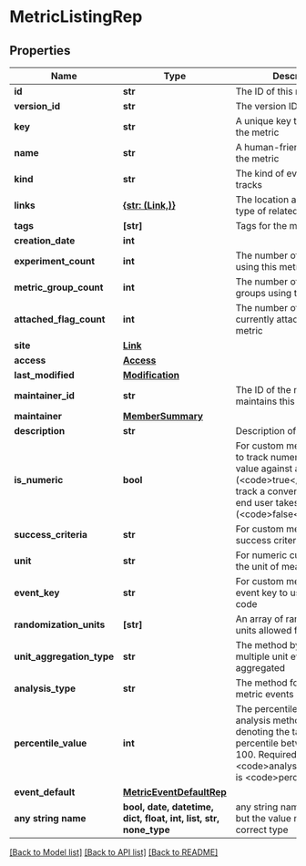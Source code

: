 # MetricListingRep


## Properties
Name | Type | Description | Notes
------------ | ------------- | ------------- | -------------
**id** | **str** | The ID of this metric | 
**version_id** | **str** | The version ID of the metric | 
**key** | **str** | A unique key to reference the metric | 
**name** | **str** | A human-friendly name for the metric | 
**kind** | **str** | The kind of event the metric tracks | 
**links** | [**{str: (Link,)}**](Link.md) | The location and content type of related resources | 
**tags** | **[str]** | Tags for the metric | 
**creation_date** | **int** |  | 
**experiment_count** | **int** | The number of experiments using this metric | [optional] 
**metric_group_count** | **int** | The number of metric groups using this metric | [optional] 
**attached_flag_count** | **int** | The number of feature flags currently attached to this metric | [optional] 
**site** | [**Link**](Link.md) |  | [optional] 
**access** | [**Access**](Access.md) |  | [optional] 
**last_modified** | [**Modification**](Modification.md) |  | [optional] 
**maintainer_id** | **str** | The ID of the member who maintains this metric | [optional] 
**maintainer** | [**MemberSummary**](MemberSummary.md) |  | [optional] 
**description** | **str** | Description of the metric | [optional] 
**is_numeric** | **bool** | For custom metrics, whether to track numeric changes in value against a baseline (&lt;code&gt;true&lt;/code&gt;) or to track a conversion when an end user takes an action (&lt;code&gt;false&lt;/code&gt;). | [optional] 
**success_criteria** | **str** | For custom metrics, the success criteria | [optional] 
**unit** | **str** | For numeric custom metrics, the unit of measure | [optional] 
**event_key** | **str** | For custom metrics, the event key to use in your code | [optional] 
**randomization_units** | **[str]** | An array of randomization units allowed for this metric | [optional] 
**unit_aggregation_type** | **str** | The method by which multiple unit event values are aggregated | [optional] 
**analysis_type** | **str** | The method for analyzing metric events | [optional] 
**percentile_value** | **int** | The percentile for the analysis method. An integer denoting the target percentile between 0 and 100. Required when &lt;code&gt;analysisType&lt;/code&gt; is &lt;code&gt;percentile&lt;/code&gt;. | [optional] 
**event_default** | [**MetricEventDefaultRep**](MetricEventDefaultRep.md) |  | [optional] 
**any string name** | **bool, date, datetime, dict, float, int, list, str, none_type** | any string name can be used but the value must be the correct type | [optional]

[[Back to Model list]](../README.md#documentation-for-models) [[Back to API list]](../README.md#documentation-for-api-endpoints) [[Back to README]](../README.md)


